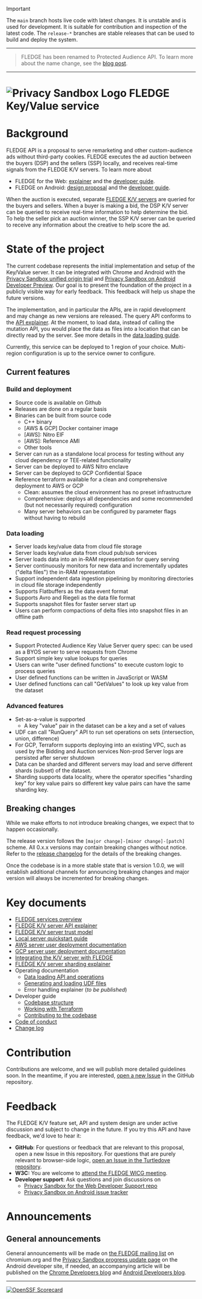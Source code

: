 > [!IMPORTANT]
>
> The `main` branch hosts live code with latest changes. It is unstable and is used for development.
> It is suitable for contribution and inspection of the latest code. The `release-*` branches are
> stable releases that can be used to build and deploy the system.

---

> FLEDGE has been renamed to Protected Audience API. To learn more about the name change, see the
> [blog post](https://privacysandbox.com/intl/en_us/news/protected-audience-api-our-new-name-for-fledge).

---

# ![Privacy Sandbox Logo](docs/assets/privacy_sandbox_logo.png) FLEDGE Key/Value service

# Background

FLEDGE API is a proposal to serve remarketing and other custom-audience ads without third-party
cookies. FLEDGE executes the ad auction between the buyers (DSP) and the sellers (SSP) locally, and
receives real-time signals from the FLEDGE K/V servers. To learn more about

-   FLEDGE for the Web: [explainer](https://developer.chrome.com/en/docs/privacy-sandbox/fledge/)
    and the [developer guide](https://developer.chrome.com/blog/fledge-api/).
-   FLEDGE on Android:
    [design proposal](https://developer.android.com/design-for-safety/privacy-sandbox/fledge) and
    the
    [developer guide](https://developer.android.com/design-for-safety/privacy-sandbox/guides/fledge).

When the auction is executed, separate
[FLEDGE K/V servers](https://github.com/WICG/turtledove/blob/main/FLEDGE_Key_Value_Server_API.md)
are queried for the buyers and sellers. When a buyer is making a bid, the DSP K/V server can be
queried to receive real-time information to help determine the bid. To help the seller pick an
auction winner, the SSP K/V server can be queried to receive any information about the creative to
help score the ad.

# State of the project

The current codebase represents the initial implementation and setup of the Key/Value server. It can
be integrated with Chrome and Android with the
[Privacy Sandbox unified origin trial](https://developer.chrome.com/blog/expanding-privacy-sandbox-testing/)
and
[Privacy Sandbox on Android Developer Preview](https://developer.android.com/design-for-safety/privacy-sandbox/program-overview).
Our goal is to present the foundation of the project in a publicly visible way for early feedback.
This feedback will help us shape the future versions.

The implementation, and in particular the APIs, are in rapid development and may change as new
versions are released. The query API conforms to the
[API explainer](https://github.com/WICG/turtledove/blob/main/FLEDGE_Key_Value_Server_API.md). At the
moment, to load data, instead of calling the mutation API, you would place the data as files into a
location that can be directly read by the server. See more details in the
[data loading guide](/docs/data_loading/loading_data.md).

Currently, this service can be deployed to 1 region of your choice. Multi-region configuration is up
to the service owner to configure.

## Current features

### Build and deployment

-   Source code is available on Github
-   Releases are done on a regular basis
-   Binaries can be built from source code
    -   C++ binary
    -   [AWS & GCP] Docker container image
    -   [AWS]: Nitro EIF
    -   [AWS]: Reference AMI
    -   Other tools
-   Server can run as a standalone local process for testing without any cloud dependency or
    TEE-related functionality
-   Server can be deployed to AWS Nitro enclave
-   Server can be deployed to GCP Confidential Space
-   Reference terraform available for a clean and comprehensive deployment to AWS or GCP
    -   Clean: assumes the cloud environment has no preset infrastructure
    -   Comprehensive: deploys all dependencies and some recommended (but not necessarily required)
        configuration
    -   Many server behaviors can be configured by parameter flags without having to rebuild

### Data loading

-   Server loads key/value data from cloud file storage
-   Server loads key/value data from cloud pub/sub services
-   Server loads data into an in-RAM representation for query serving
-   Server continuously monitors for new data and incrementally updates ("delta files") the in-RAM
    representation
-   Support independent data ingestion pipelining by monitoring directories in cloud file storage
    independently
-   Supports Flatbuffers as the data event format
-   Supports Avro and Riegeli as the data file format
-   Supports snapshot files for faster server start up
-   Users can perform compactions of delta files into snapshot files in an offline path

### Read request processing

-   Support Protected Audience Key Value Server query spec: can be used as a BYOS server to serve
    requests from Chrome
-   Support simple key value lookups for queries
-   Users can write "user defined functions" to execute custom logic to process queries
-   User defined functions can be written in JavaScript or WASM
-   User defined functions can call "GetValues" to look up key value from the dataset

### Advanced features

-   Set-as-a-value is supported
    -   A key "value" pair in the dataset can be a key and a set of values
-   UDF can call "RunQuery" API to run set operations on sets (intersection, union, difference)
-   For GCP, Terraform supports deploying into an existing VPC, such as used by the Bidding and
    Auction services Non-prod Server logs are persisted after server shutdown
-   Data can be sharded and different servers may load and serve different shards (subset) of the
    dataset.
-   Sharding supports data locality, where the operator specifies "sharding key" for key value pairs
    so different key value pairs can have the same sharding key.

## Breaking changes

While we make efforts to not introduce breaking changes, we expect that to happen occasionally.

The release version follows the `[major change]-[minor change]-[patch]` scheme. All 0.x.x versions
may contain breaking changes without notice. Refer to the [release changelog](/CHANGELOG.md) for the
details of the breaking changes.

Once the codebase is in a more stable state that is version 1.0.0, we will establish additional
channels for announcing breaking changes and major version will always be incremented for breaking
changes.

# Key documents

-   [FLEDGE services overview](https://github.com/privacysandbox/fledge-docs/blob/main/trusted_services_overview.md)
-   [FLEDGE K/V server API explainer](https://github.com/WICG/turtledove/blob/main/FLEDGE_Key_Value_Server_API.md)
-   [FLEDGE K/V server trust model](https://github.com/privacysandbox/fledge-docs/blob/main/key_value_service_trust_model.md)
-   [Local server quickstart guide](/docs/developing_the_server.md)
-   [AWS server user deployment documentation](/docs/deployment/deploying_on_aws.md)
-   [GCP server user deployment documentation](/docs/deployment/deploying_on_gcp.md)
-   [Integrating the K/V server with FLEDGE](/docs/protected_audience/integrating_with_fledge.md)
-   [FLEDGE K/V server sharding explainer](https://github.com/privacysandbox/protected-auction-services-docs/blob/main/key_value_service_sharding.md)
-   Operating documentation
    -   [Data loading API and operations](/docs/data_loading/loading_data.md)
    -   [Generating and loading UDF files](/docs/generating_udf_files.md)
    -   Error handling explainer (_to be published_)
-   Developer guide
    -   [Codebase structure](/docs/repo_layout.md)
    -   [Working with Terraform](/docs/deployment/working_with_terraform.md)
    -   [Contributing to the codebase](/docs/contributing.md)
-   [Code of conduct](/docs/CODE_OF_CONDUCT.md)
-   [Change log](/CHANGELOG.md)

# Contribution

Contributions are welcome, and we will publish more detailed guidelines soon. In the meantime, if
you are interested,
[open a new Issue](https://github.com/privacysandbox/fledge-key-value-service/issues) in the GitHub
repository.

# Feedback

The FLEDGE K/V feature set, API and system design are under active discussion and subject to change
in the future. If you try this API and have feedback, we'd love to hear it:

-   **GitHub**: For questions or feedback that are relevant to this proposal, open a new Issue in
    this repository. For questions that are purely relevant to browser-side logic,
    [open an Issue in the Turtledove repository](https://github.com/WICG/turtledove/issues).
-   **W3C:** You are welcome to
    [attend the FLEDGE WICG meeting](https://github.com/WICG/turtledove/issues/88).
-   **Developer support**: Ask questions and join discussions on
    -   [Privacy Sandbox for the Web Developer Support repo](https://github.com/GoogleChromeLabs/privacy-sandbox-dev-support)
    -   [Privacy Sandbox on Android issue tracker](https://issuetracker.google.com/issues/new?component=1116743&template=1642575)

# Announcements

## General announcements

General announcements will be made on
[the FLEDGE mailing list](https://groups.google.com/a/chromium.org/g/fledge-api-announce/) on
chromium.org and the
[Privacy Sandbox progress update page](https://developer.android.com/design-for-safety/privacy-sandbox/progress-updates/latest)
on the Android developer site, if needed, an accompanying article will be published on the
[Chrome Developers blog](https://developer.chrome.com/tags/privacy/) and
[Android Developers blog](https://android-developers.googleblog.com/).

---

[![OpenSSF Scorecard](https://api.securityscorecards.dev/projects/github.com/privacysandbox/fledge-key-value-service/badge)](https://securityscorecards.dev/viewer/?uri=github.com/privacysandbox/fledge-key-value-service)
